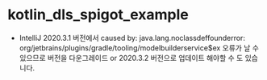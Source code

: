 # kotlin_dls_spigot_example

* IntelliJ 2020.3.1 버전에서 caused by: java.lang.noclassdeffounderror: org/jetbrains/plugins/gradle/tooling/modelbuilderservice$ex 오류가 날 수 있으므로 버전을 다운그레이드 or 2020.3.2 버전으로 업데이트 해야할 수 도 있습니다.
